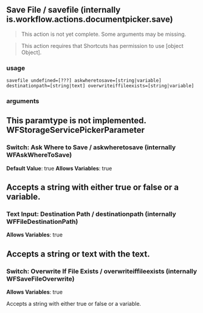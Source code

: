 
## Save File / savefile (internally is.workflow.actions.documentpicker.save)

> This action is not yet complete. Some arguments may be missing.


> This action requires that Shortcuts has permission to use [object Object].

### usage
`savefile undefined=[???] askwheretosave=[string|variable] destinationpath=[string|text] overwriteiffileexists=[string|variable]`

### arguments
This paramtype is not implemented. WFStorageServicePickerParameter
---
### Switch: Ask Where to Save / askwheretosave (internally WFAskWhereToSave)
**Default Value**: true
**Allows Variables**: true


Accepts a string with either true or false
or a variable.
---
### Text Input: Destination Path / destinationpath (internally WFFileDestinationPath)
**Allows Variables**: true


Accepts a string 
or text
with the text.
---
### Switch: Overwrite If File Exists / overwriteiffileexists (internally WFSaveFileOverwrite)
**Allows Variables**: true


Accepts a string with either true or false
or a variable.
